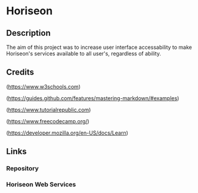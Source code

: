 # Horiseon

## Description

The aim of this project was to increase user interface accessability to make Horiseon's services available to all user's, regardless of ability.

## Credits

(https://www.w3schools.com)

(https://guides.github.com/features/mastering-markdown/#examples)

(https://www.tutorialrepublic.com)

(https://www.freecodecamp.org/)

(https://developer.mozilla.org/en-US/docs/Learn)

## Links

### Repository



### Horiseon Web Services